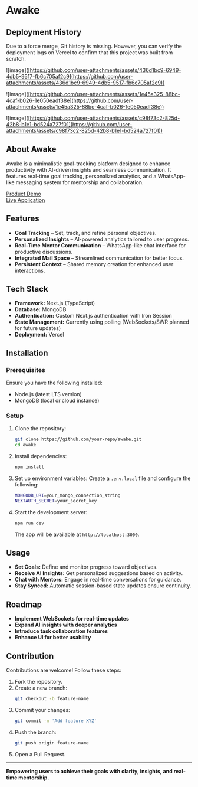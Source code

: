 # Awake

## Deployment History

Due to a force merge, Git history is missing. However, you can verify the deployment logs on Vercel to confirm that this project was built from scratch.



![image]\([https://github.com/user-attachments/assets/436d1bc9-6949-4db5-9517-fb6c705af2c9](https://github.com/user-attachments/assets/436d1bc9-6949-4db5-9517-fb6c705af2c9))

![image]\([https://github.com/user-attachments/assets/1e45a325-88bc-4caf-b026-1e050eadf38e](https://github.com/user-attachments/assets/1e45a325-88bc-4caf-b026-1e050eadf38e))

![image]\([https://github.com/user-attachments/assets/c98f73c2-825d-42b8-b1e1-bd524a727f01](https://github.com/user-attachments/assets/c98f73c2-825d-42b8-b1e1-bd524a727f01))

## About Awake

Awake is a minimalistic goal-tracking platform designed to enhance productivity with AI-driven insights and seamless communication. It features real-time goal tracking, personalized analytics, and a WhatsApp-like messaging system for mentorship and collaboration.

[Product Demo](https://www.youtube.com/watch?v=pqpSk4MElFo)\
[Live Application](https://simple-nextjs-app-green.vercel.app/)

## Features

- **Goal Tracking** – Set, track, and refine personal objectives.
- **Personalized Insights** – AI-powered analytics tailored to user progress.
- **Real-Time Mentor Communication** – WhatsApp-like chat interface for productive discussions.
- **Integrated Mail Space** – Streamlined communication for better focus.
- **Persistent Context** – Shared memory creation for enhanced user interactions.

## Tech Stack

- **Framework:** Next.js (TypeScript)
- **Database:** MongoDB
- **Authentication:** Custom Next.js authentication with Iron Session
- **State Management:** Currently using polling (WebSockets/SWR planned for future updates)
- **Deployment:** Vercel

## Installation

### Prerequisites

Ensure you have the following installed:

- Node.js (latest LTS version)
- MongoDB (local or cloud instance)

### Setup

1. Clone the repository:
   ```sh
   git clone https://github.com/your-repo/awake.git
   cd awake
   ```
2. Install dependencies:
   ```sh
   npm install
   ```
3. Set up environment variables:
   Create a `.env.local` file and configure the following:
   ```sh
   MONGODB_URI=your_mongo_connection_string
   NEXTAUTH_SECRET=your_secret_key
   ```
4. Start the development server:
   ```sh
   npm run dev
   ```
   The app will be available at `http://localhost:3000`.

## Usage

- **Set Goals:** Define and monitor progress toward objectives.
- **Receive AI Insights:** Get personalized suggestions based on activity.
- **Chat with Mentors:** Engage in real-time conversations for guidance.
- **Stay Synced:** Automatic session-based state updates ensure continuity.

## Roadmap

- **Implement WebSockets for real-time updates**
- **Expand AI insights with deeper analytics**
- **Introduce task collaboration features**
- **Enhance UI for better usability**

## Contribution

Contributions are welcome! Follow these steps:

1. Fork the repository.
2. Create a new branch:
   ```sh
   git checkout -b feature-name
   ```
3. Commit your changes:
   ```sh
   git commit -m 'Add feature XYZ'
   ```
4. Push the branch:
   ```sh
   git push origin feature-name
   ```
5. Open a Pull Request.

---

**Empowering users to achieve their goals with clarity, insights, and real-time mentorship.**

